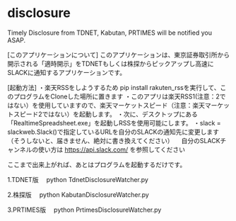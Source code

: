 # disclosure
Timely Disclosure from TDNET, Kabutan, PRTIMES will be notified you ASAP.

[このアプリケーションについて]
このアプリケーションは、東京証券取引所から開示される「適時開示」をTDNETもしくは株探からピックアップし高速にSLACKに通知するアプリケーションです。

[起動方法]
・楽天RSSをしようするため pip install rakuten_rssを実行して、このプログラムをCloneした場所に置きます
・このアプリは楽天RSS1(注意：2ではない）を使用していますので、楽天マーケットスピード（注意：楽天マーケットスピード2ではない）を起動します。
・次に、デスクトップにある「RealtimeSpreadsheet.exe」を起動しRSSを使用可能にします。
・slack = slackweb.Slack()で指定しているURLを自分のSLACKの通知先に変更します（そうしないと、届きません、絶対に書き換えてください）
　自分のSLACKチャンネルの使い方は https://api.slack.com/ を参照してください

ここまで出来上がれば、あとはプログラムを起動するだけです。

1.TDNET版
　python TdnetDisclosureWatcher.py

2.株探版
　python KabutanDisclosureWatcher.py
 
3.PRTIMES版
　python PrtimesDisclosureWatcher.py
